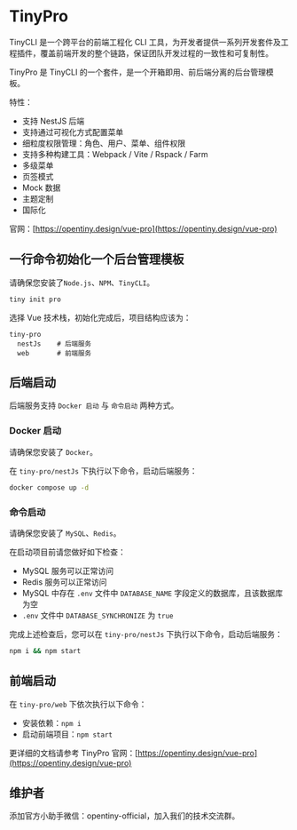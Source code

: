 # TinyPro

TinyCLI 是一个跨平台的前端工程化 CLI 工具，为开发者提供一系列开发套件及工程插件，覆盖前端开发的整个链路，保证团队开发过程的一致性和可复制性。

TinyPro 是 TinyCLI 的一个套件，是一个开箱即用、前后端分离的后台管理模板。

特性：
- 支持 NestJS 后端
- 支持通过可视化方式配置菜单
- 细粒度权限管理：角色、用户、菜单、组件权限
- 支持多种构建工具：Webpack / Vite / Rspack / Farm
- 多级菜单
- 页签模式
- Mock 数据
- 主题定制
- 国际化

官网：[https://opentiny.design/vue-pro](https://opentiny.design/vue-pro)

## 一行命令初始化一个后台管理模板

请确保您安装了`Node.js`、`NPM`、`TinyCLI`。

```bash
tiny init pro
```

选择 Vue 技术栈，初始化完成后，项目结构应该为：

```
tiny-pro
  nestJs    # 后端服务
  web       # 前端服务
```

## 后端启动

后端服务支持 `Docker 启动` 与 `命令启动` 两种方式。

### Docker 启动

请确保您安装了 `Docker`。

在 `tiny-pro/nestJs` 下执行以下命令，启动后端服务：

```bash
docker compose up -d
```

### 命令启动

请确保您安装了 `MySQL`、`Redis`。

在启动项目前请您做好如下检查：

- MySQL 服务可以正常访问
- Redis 服务可以正常访问
- MySQL 中存在 `.env` 文件中 `DATABASE_NAME` 字段定义的数据库，且该数据库为空
- `.env` 文件中 `DATABASE_SYNCHRONIZE` 为 `true`

完成上述检查后，您可以在 `tiny-pro/nestJs` 下执行以下命令，启动后端服务：

```bash
npm i && npm start
```

## 前端启动

在 `tiny-pro/web` 下依次执行以下命令：

- 安装依赖：`npm i`
- 启动前端项目：`npm start`

更详细的文档请参考 TinyPro 官网：[https://opentiny.design/vue-pro](https://opentiny.design/vue-pro)

## 维护者

添加官方小助手微信：opentiny-official，加入我们的技术交流群。
